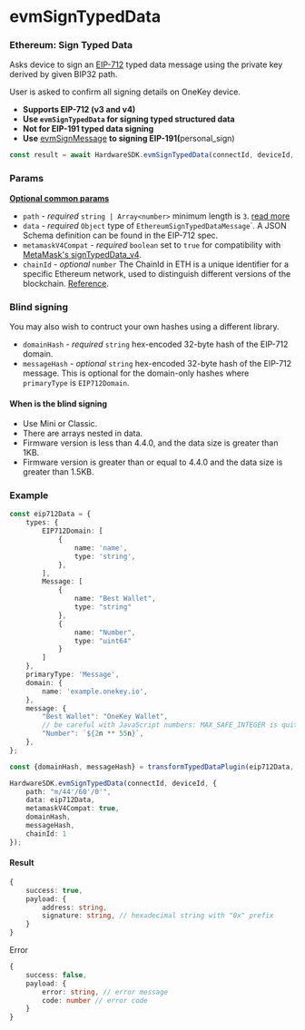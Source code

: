 # evmSignTypedData

### Ethereum: Sign Typed Data

Asks device to sign an [EIP-712](https://eips.ethereum.org/EIPS/eip-712) typed data message using the private key derived by given BIP32 path.

User is asked to confirm all signing details on OneKey device.

* **Supports EIP-712 (v3 and v4)**
* **Use `evmSignTypedData` for signing typed structured data**
* **Not for EIP-191 typed data signing**
* **Use** [evmSignMessage](evmsignmessage.md) **to signing EIP-191(**&#x70;ersonal\_sign)

```typescript
const result = await HardwareSDK.evmSignTypedData(connectId, deviceId, params);
```

### Params

[**Optional common params**](../common-params.md)

* `path` - _required_ `string | Array<number>` minimum length is `3`. [read more](../path.md)
* `data` - _required_ `Object` type of `EthereumSignTypedDataMessage`\`. A JSON Schema definition can be found in the EIP-712 spec.
* `metamaskV4Compat` - _required_ `boolean` set to `true` for compatibility with [MetaMask's signTypedData\_v4](https://docs.metamask.io/guide/signing-data.html#sign-typed-data-v4).
* `chainId` - _optional_ `number` The ChainId in ETH is a unique identifier for a specific Ethereum network, used to distinguish different versions of the blockchain. [Reference](https://github.com/ethereum-lists/chains/tree/master/_data/chains).&#x20;

### Blind signing

You may also wish to contruct your own hashes using a different library.

* `domainHash` - _required_ `string` hex-encoded 32-byte hash of the EIP-712 domain.
* `messageHash` - _optional_ `string` hex-encoded 32-byte hash of the EIP-712 message. This is optional for the domain-only hashes where `primaryType` is `EIP712Domain`.

#### When is the blind signing

* Use Mini or Classic.
* There are arrays nested in data.
* Firmware version is less than 4.4.0, and the data size is greater than 1KB.
* Firmware version is greater than or equal to 4.4.0 and the data size is greater than 1.5KB.

### Example

```typescript
const eip712Data = {
    types: {
        EIP712Domain: [
            {
                name: 'name',
                type: 'string',
            },
        ],
        Message: [
            {
                name: "Best Wallet",
                type: "string"
            },
            {
                name: "Number",
                type: "uint64"
            }
        ]
    },
    primaryType: 'Message',
    domain: {
        name: 'example.onekey.io',
    },
    message: {
        "Best Wallet": "OneKey Wallet",
        // be careful with JavaScript numbers: MAX_SAFE_INTEGER is quite low
        "Number": `${2n ** 55n}`,
    },
};

const {domainHash, messageHash} = transformTypedDataPlugin(eip712Data, true);

HardwareSDK.evmSignTypedData(connectId, deviceId, {
    path: "m/44'/60'/0'",
    data: eip712Data,
    metamaskV4Compat: true,
    domainHash,
    messageHash,
    chainId: 1
});
```

#### Result

```typescript
{
    success: true,
    payload: {
        address: string,
        signature: string, // hexadecimal string with "0x" prefix
    }
}
```

Error

```typescript
{
    success: false,
    payload: {
        error: string, // error message
        code: number // error code
    }
}
```
